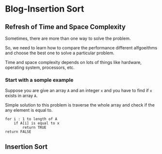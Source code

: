 # Blog-Insertion Sort

## Refresh of Time and Space Complexity

Sometimes, there  are more than one way to solve the problem.

So, we need to learn how to compare the performance different alfgoeithms and choose the best one to solve a particular problem.

Time and space complexity depends on lots of things like hardware, operating system, processors, etc.

### Start with a somple example

Suppose you are give an array `A` and an integer `x` and you have to find if `x` exists in array `A`.

Simple solution to this problem is traverse the whole array  and check if the any element is equal to.

```code
for i : 1 to length of A
    if A[i] is equal to x
        return TRUE
return FALSE
```


## Insertion Sort

